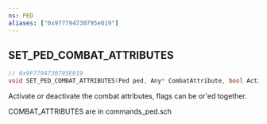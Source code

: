 ```yaml
---
ns: PED
aliases: ["0x9f7794730795e019"]
---
```

## SET_PED_COMBAT_ATTRIBUTES

```c
// 0x9F7794730795E019
void SET_PED_COMBAT_ATTRIBUTES(Ped ped, Any* CombatAttribute, bool ActiveSkill);
```

Activate or deactivate the combat attributes, flags can be or'ed together.

COMBAT_ATTRIBUTES are in commands_ped.sch

